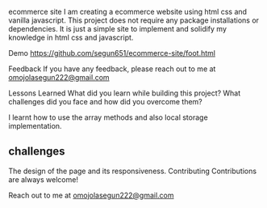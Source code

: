 ecommerce site
I am creating a ecommerce website using html css and vanilla javascript.
This project does not require any package installations or dependencies. It is just a simple site to implement and solidify my knowledge in html css and javascript.

Demo
https://github.com/segun651/ecommerce-site/foot.html

Feedback
If you have any feedback, please reach out to me at omojolasegun222@gmail.com

Lessons Learned
What did you learn while building this project? What challenges did you face and how did you overcome them?

I learnt how to use the array methods and also local storage implementation.

 ## challenges
   The design of the page and its responsiveness.
Contributing
Contributions are always welcome!

Reach out to me at omojolasegun222@gmail.com
